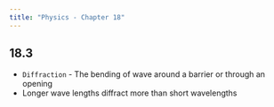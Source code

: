 ```yaml
---
title: "Physics - Chapter 18"
---
```


## 18.3

- `Diffraction` - The bending of wave around a barrier or through an opening
- Longer wave lengths diffract more than short wavelengths